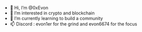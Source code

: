 - 👋 Hi, I’m @0xEvon
- 👀 I’m interested in crypto and blockchain
- 🌱 I’m currently learning to build a community
- 📫 Discord : evon1er for the grind and evon6674 for the focus 


